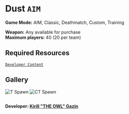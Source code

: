 # Dust `AIM`
**Game Mode:** AIM, Classic, Deathmatch, Custom, Training

**Weapon:** Any available for purchase
<br>**Maximum players:** 40 (20 per team)

## Required Resources
[`Developer Content`](https://github.com/redesaile/csgo-developer)

## Gallery
![T Spawn](https://github.com/redesaile/csgo-dust/assets/90133781/ecc72e0b-60e8-4d35-8c02-6d7dc00a0a3d)
![CT Spawn](https://github.com/redesaile/csgo-dust/assets/90133781/31882dca-7d43-4569-b1c9-6bb326dc4457)


##
**Developer: [Kirill "THE OWL" Gazin](https://github.com/redesaile)**

